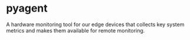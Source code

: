 # pyagent
A hardware monitoring tool for our edge devices that collects key system metrics and makes them available for remote monitoring.
